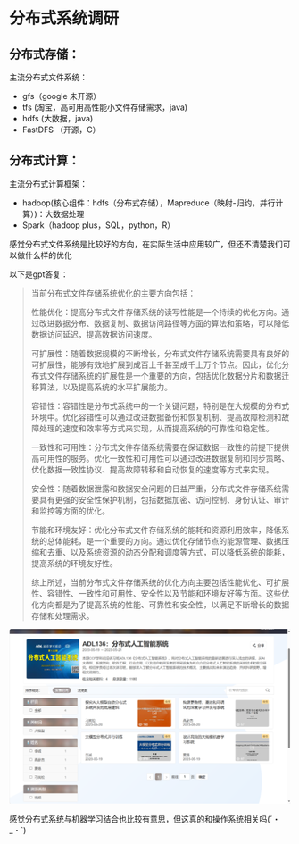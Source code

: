 # 分布式系统调研 <br>
## 分布式存储：<br>
主流分布式文件系统：
+ gfs（google 未开源）
+ tfs (淘宝，高可用高性能小文件存储需求，java)
+ hdfs (大数据，java)
+ FastDFS （开源，C）

## 分布式计算： <br>
主流分布式计算框架：
+ hadoop(核心组件：hdfs（分布式存储），Mapreduce（映射-归约，并行计算）)：大数据处理
+ Spark（hadoop plus，SQL，python，R）

感觉分布式文件系统是比较好的方向，在实际生活中应用较广，但还不清楚我们可以做什么样的优化

以下是gpt答复：
> 当前分布式文件存储系统优化的主要方向包括：
>
> 性能优化：提高分布式文件存储系统的读写性能是一个持续的优化方向。通过改进数据分布、数据复制、数据访问路径等方面的算法和策略，可以降低数据访问延迟，提高数据访问速度。
>
> 可扩展性：随着数据规模的不断增长，分布式文件存储系统需要具有良好的可扩展性，能够有效地扩展到成百上千甚至成千上万个节点。因此，优化分布式文件存储系统的扩展性是一个重要的方向，包括优化数据分片和数据迁移算法，以及提高系统的水平扩展能力。
>
> 容错性：容错性是分布式系统中的一个关键问题，特别是在大规模的分布式环境中。优化容错性可以通过改进数据备份和恢复机制、提高故障检测和故障处理的速度和效率等方式来实现，从而提高系统的可靠性和稳定性。
>
> 一致性和可用性：分布式文件存储系统需要在保证数据一致性的前提下提供高可用性的服务。优化一致性和可用性可以通过改进数据复制和同步策略、优化数据一致性协议、提高故障转移和自动恢复的速度等方式来实现。
>
> 安全性：随着数据泄露和数据安全问题的日益严重，分布式文件存储系统需要具有更强的安全性保护机制，包括数据加密、访问控制、身份认证、审计和监控等方面的优化。
>
> 节能和环境友好：优化分布式文件存储系统的能耗和资源利用效率，降低系统的总体能耗，是一个重要的方向。通过优化存储节点的能源管理、数据压缩和去重、以及系统资源的动态分配和调度等方式，可以降低系统的能耗，提高系统的环境友好性。
> 
> 综上所述，当前分布式文件存储系统的优化方向主要包括性能优化、可扩展性、容错性、一致性和可用性、安全性以及节能和环境友好等方面。这些优化方向都是为了提高系统的性能、可靠性和安全性，以满足不断增长的数据存储和处理需求。

![alt text](3cad4aa73f6184bc06e1bf556fcbf0d.png)

感觉分布式系统与机器学习结合也比较有意思，但这真的和操作系统相关吗(´・_・`)